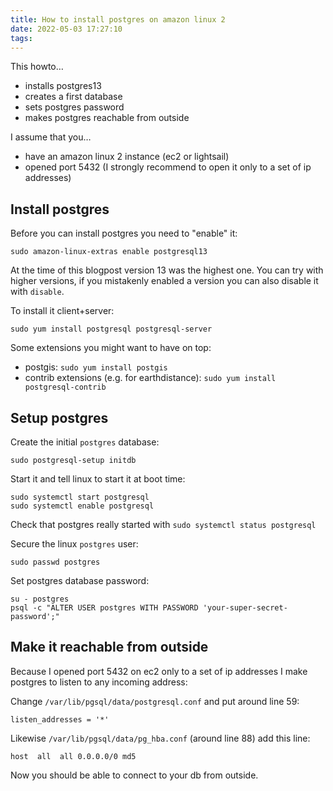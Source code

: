 ```yaml
---
title: How to install postgres on amazon linux 2
date: 2022-05-03 17:27:10
tags:
---
```


This howto…

- installs postgres13
- creates a first database
- sets postgres password
- makes postgres reachable from outside

<!-- more -->

I assume that you…

- have an amazon linux 2 instance (ec2 or lightsail)
- opened port 5432 (I strongly recommend to open it only to a set of ip addresses)

## Install postgres

Before you can install postgres you need to "enable" it:

```
sudo amazon-linux-extras enable postgresql13
```

At the time of this blogpost version 13 was the highest one. You can try with higher versions, if you mistakenly enabled a version you can also disable it with `disable`.

To install it client+server:

```
sudo yum install postgresql postgresql-server
```

Some extensions you might want to have on top:

- postgis: `sudo yum install postgis`
- contrib extensions (e.g. for earthdistance): `sudo yum install postgresql-contrib`

## Setup postgres

Create the initial `postgres` database:

```
sudo postgresql-setup initdb
```

Start it and tell linux to start it at boot time:

```
sudo systemctl start postgresql
sudo systemctl enable postgresql
```

Check that postgres really started with `sudo systemctl status postgresql`

Secure the linux `postgres` user:

```
sudo passwd postgres
```

Set postgres database password:

```
su - postgres
psql -c "ALTER USER postgres WITH PASSWORD 'your-super-secret-password';"
```

## Make it reachable from outside

Because I opened port 5432 on ec2 only to a set of ip addresses I make postgres to listen to any incoming address:

Change `/var/lib/pgsql/data/postgresql.conf` and put around line 59:

```
listen_addresses = '*'
```

Likewise `/var/lib/pgsql/data/pg_hba.conf` (around line 88) add this line:

```
host  all  all 0.0.0.0/0 md5
```

Now you should be able to connect to your db from outside.
